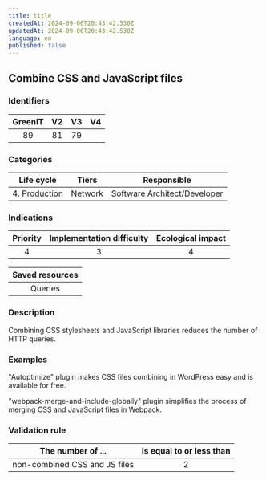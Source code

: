 ```yaml
---
title: title
createdAt: 2024-09-06T20:43:42.530Z
updatedAt: 2024-09-06T20:43:42.530Z
language: en
published: false
---
```

## Combine CSS and JavaScript files

### Identifiers

| GreenIT | V2  | V3  |  V4  |
|:-------:|:---:|:---:|:----:|
|   89    | 81  | 79  |      |

### Categories

|  Life cycle   |  Tiers  |         Responsible          |
|:-------------:|:-------:|:----------------------------:|
| 4. Production | Network | Software Architect/Developer |

### Indications

|      Priority      | Implementation difficulty | Ecological impact |
|:------------------:|:-------------------------:|:-----------------:|
|         4          |             3             |        4          |

|                      Saved resources                      |
|:---------------------------------------------------------:|
|                          Queries                          |

### Description

Combining CSS stylesheets and JavaScript libraries reduces the number of HTTP queries.

### Examples

"Autoptimize" plugin makes CSS files combining in WordPress easy and is available for free.

"webpack-merge-and-include-globally" plugin simplifies the process of merging CSS and JavaScript files in Webpack.

### Validation rule

| The number of ...             | is equal to or less than |  
|-------------------------------|:------------------------:|
| non-combined CSS and JS files |            2             |
